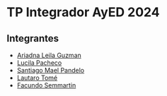 TP Integrador AyED 2024
=======================

## Integrantes
- [Ariadna Leila Guzman](https://github.com/Aleilaguzman)
- [Lucila Pacheco](https://github.com/Lucilapacheco)
- [Santiago Mael Pandelo](https://github.com/spandelo)
- [Lautaro Tomé](https://github.com/Lautaro-Tome01)
- [Facundo Semmartin](https://github.com/facusemm)